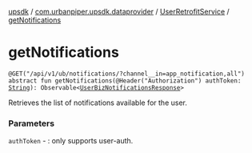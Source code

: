 [upsdk](../../index.md) / [com.urbanpiper.upsdk.dataprovider](../index.md) / [UserRetrofitService](index.md) / [getNotifications](./get-notifications.md)

# getNotifications

`@GET("/api/v1/ub/notifications/?channel__in=app_notification,all") abstract fun getNotifications(@Header("Authorization") authToken: `[`String`](https://kotlinlang.org/api/latest/jvm/stdlib/kotlin/-string/index.html)`): Observable<`[`UserBizNotificationsResponse`](../../com.urbanpiper.upsdk.model.networkresponse/-user-biz-notifications-response/index.md)`>`

Retrieves the list of notifications available for the user.

### Parameters

`authToken` - : only supports user-auth.